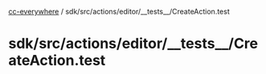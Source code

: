 [cc-everywhere](../../../../../../index.md) / sdk/src/actions/editor/\_\_tests\_\_/CreateAction.test

# sdk/src/actions/editor/\_\_tests\_\_/CreateAction.test
